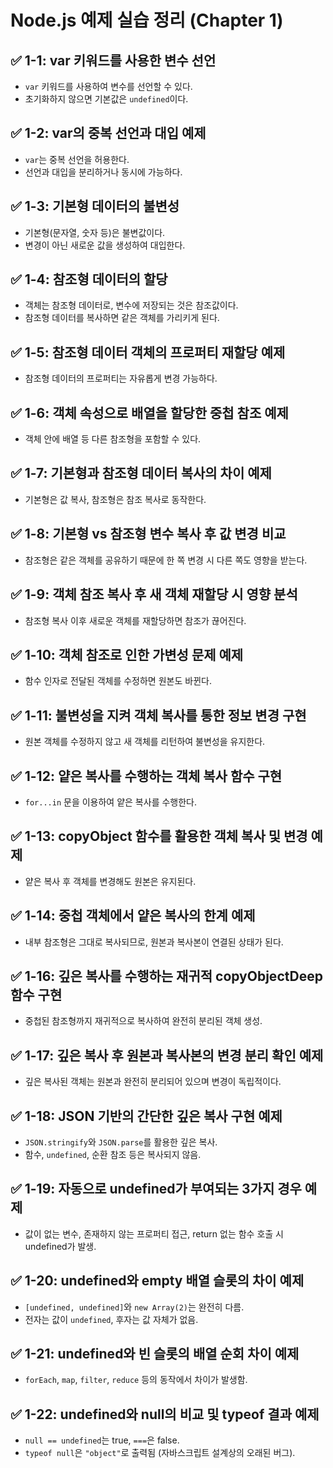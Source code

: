 # Node.js 예제 실습 정리 (Chapter 1)

## ✅ 1-1: var 키워드를 사용한 변수 선언
- `var` 키워드를 사용하여 변수를 선언할 수 있다.
- 초기화하지 않으면 기본값은 `undefined`이다.

## ✅ 1-2: var의 중복 선언과 대입 예제
- `var`는 중복 선언을 허용한다.
- 선언과 대입을 분리하거나 동시에 가능하다.

## ✅ 1-3: 기본형 데이터의 불변성
- 기본형(문자열, 숫자 등)은 불변값이다.
- 변경이 아닌 새로운 값을 생성하여 대입한다.

## ✅ 1-4: 참조형 데이터의 할당
- 객체는 참조형 데이터로, 변수에 저장되는 것은 참조값이다.
- 참조형 데이터를 복사하면 같은 객체를 가리키게 된다.

## ✅ 1-5: 참조형 데이터 객체의 프로퍼티 재할당 예제
- 참조형 데이터의 프로퍼티는 자유롭게 변경 가능하다.

## ✅ 1-6: 객체 속성으로 배열을 할당한 중첩 참조 예제
- 객체 안에 배열 등 다른 참조형을 포함할 수 있다.

## ✅ 1-7: 기본형과 참조형 데이터 복사의 차이 예제
- 기본형은 값 복사, 참조형은 참조 복사로 동작한다.

## ✅ 1-8: 기본형 vs 참조형 변수 복사 후 값 변경 비교
- 참조형은 같은 객체를 공유하기 때문에 한 쪽 변경 시 다른 쪽도 영향을 받는다.

## ✅ 1-9: 객체 참조 복사 후 새 객체 재할당 시 영향 분석
- 참조형 복사 이후 새로운 객체를 재할당하면 참조가 끊어진다.

## ✅ 1-10: 객체 참조로 인한 가변성 문제 예제
- 함수 인자로 전달된 객체를 수정하면 원본도 바뀐다.

## ✅ 1-11: 불변성을 지켜 객체 복사를 통한 정보 변경 구현
- 원본 객체를 수정하지 않고 새 객체를 리턴하여 불변성을 유지한다.

## ✅ 1-12: 얕은 복사를 수행하는 객체 복사 함수 구현
- `for...in` 문을 이용하여 얕은 복사를 수행한다.

## ✅ 1-13: copyObject 함수를 활용한 객체 복사 및 변경 예제
- 얕은 복사 후 객체를 변경해도 원본은 유지된다.

## ✅ 1-14: 중첩 객체에서 얕은 복사의 한계 예제
- 내부 참조형은 그대로 복사되므로, 원본과 복사본이 연결된 상태가 된다.

## ✅ 1-16: 깊은 복사를 수행하는 재귀적 copyObjectDeep 함수 구현
- 중첩된 참조형까지 재귀적으로 복사하여 완전히 분리된 객체 생성.

## ✅ 1-17: 깊은 복사 후 원본과 복사본의 변경 분리 확인 예제
- 깊은 복사된 객체는 원본과 완전히 분리되어 있으며 변경이 독립적이다.

## ✅ 1-18: JSON 기반의 간단한 깊은 복사 구현 예제
- `JSON.stringify`와 `JSON.parse`를 활용한 깊은 복사.
- 함수, `undefined`, 순환 참조 등은 복사되지 않음.

## ✅ 1-19: 자동으로 undefined가 부여되는 3가지 경우 예제
- 값이 없는 변수, 존재하지 않는 프로퍼티 접근, return 없는 함수 호출 시 undefined가 발생.

## ✅ 1-20: undefined와 empty 배열 슬롯의 차이 예제
- `[undefined, undefined]`와 `new Array(2)`는 완전히 다름.
- 전자는 값이 `undefined`, 후자는 값 자체가 없음.

## ✅ 1-21: undefined와 빈 슬롯의 배열 순회 차이 예제
- `forEach`, `map`, `filter`, `reduce` 등의 동작에서 차이가 발생함.

## ✅ 1-22: undefined와 null의 비교 및 typeof 결과 예제
- `null == undefined`는 true, `===`은 false.
- `typeof null`은 `"object"`로 출력됨 (자바스크립트 설계상의 오래된 버그).
